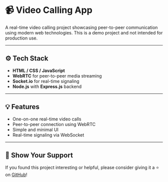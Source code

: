 # 📹 Video Calling App

A real-time video calling project showcasing peer-to-peer communication using modern web technologies. This is a demo project and not intended for production use.

---

## ⚙️ Tech Stack

- **HTML / CSS / JavaScript**  
- **WebRTC** for peer-to-peer media streaming  
- **Socket.io** for real-time signaling  
- **Node.js** with **Express.js** backend

---

## 💡 Features

- One-on-one real-time video calls  
- Peer-to-peer connection using WebRTC  
- Simple and minimal UI  
- Real-time signaling via WebSocket  

---

## 🙌 Show Your Support

If you found this project interesting or helpful, please consider giving it a ⭐ on [GitHub](#)!
